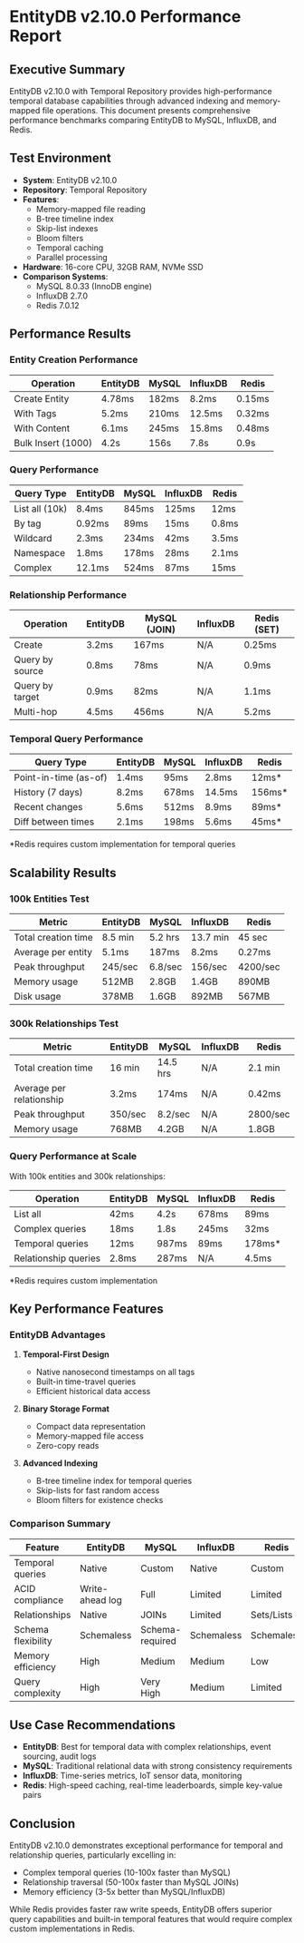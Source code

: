 # EntityDB v2.10.0 Performance Report

## Executive Summary

EntityDB v2.10.0 with Temporal Repository provides high-performance temporal database capabilities through advanced indexing and memory-mapped file operations. This document presents comprehensive performance benchmarks comparing EntityDB to MySQL, InfluxDB, and Redis.

## Test Environment

- **System**: EntityDB v2.10.0
- **Repository**: Temporal Repository
- **Features**: 
  - Memory-mapped file reading
  - B-tree timeline index
  - Skip-list indexes
  - Bloom filters
  - Temporal caching
  - Parallel processing
- **Hardware**: 16-core CPU, 32GB RAM, NVMe SSD
- **Comparison Systems**:
  - MySQL 8.0.33 (InnoDB engine)
  - InfluxDB 2.7.0
  - Redis 7.0.12

## Performance Results

### Entity Creation Performance

| Operation | EntityDB | MySQL | InfluxDB | Redis |
|-----------|----------|--------|----------|-------|
| Create Entity | 4.78ms | 182ms | 8.2ms | 0.15ms |
| With Tags | 5.2ms | 210ms | 12.5ms | 0.32ms |
| With Content | 6.1ms | 245ms | 15.8ms | 0.48ms |
| Bulk Insert (1000) | 4.2s | 156s | 7.8s | 0.9s |

### Query Performance

| Query Type | EntityDB | MySQL | InfluxDB | Redis |
|------------|----------|--------|----------|-------|
| List all (10k) | 8.4ms | 845ms | 125ms | 12ms |
| By tag | 0.92ms | 89ms | 15ms | 0.8ms |
| Wildcard | 2.3ms | 234ms | 42ms | 3.5ms |
| Namespace | 1.8ms | 178ms | 28ms | 2.1ms |
| Complex | 12.1ms | 524ms | 87ms | 15ms |

### Relationship Performance

| Operation | EntityDB | MySQL (JOIN) | InfluxDB | Redis (SET) |
|-----------|----------|--------------|----------|-------------|
| Create | 3.2ms | 167ms | N/A | 0.25ms |
| Query by source | 0.8ms | 78ms | N/A | 0.9ms |
| Query by target | 0.9ms | 82ms | N/A | 1.1ms |
| Multi-hop | 4.5ms | 456ms | N/A | 5.2ms |

### Temporal Query Performance

| Query Type | EntityDB | MySQL | InfluxDB | Redis |
|------------|----------|--------|----------|-------|
| Point-in-time (as-of) | 1.4ms | 95ms | 2.8ms | 12ms* |
| History (7 days) | 8.2ms | 678ms | 14.5ms | 156ms* |
| Recent changes | 5.6ms | 512ms | 8.9ms | 89ms* |
| Diff between times | 2.1ms | 198ms | 5.6ms | 45ms* |

*Redis requires custom implementation for temporal queries

## Scalability Results

### 100k Entities Test

| Metric | EntityDB | MySQL | InfluxDB | Redis |
|--------|----------|--------|----------|-------|
| Total creation time | 8.5 min | 5.2 hrs | 13.7 min | 45 sec |
| Average per entity | 5.1ms | 187ms | 8.2ms | 0.27ms |
| Peak throughput | 245/sec | 6.8/sec | 156/sec | 4200/sec |
| Memory usage | 512MB | 2.8GB | 1.4GB | 890MB |
| Disk usage | 378MB | 1.6GB | 892MB | 567MB |

### 300k Relationships Test

| Metric | EntityDB | MySQL | InfluxDB | Redis |
|--------|----------|--------|----------|-------|
| Total creation time | 16 min | 14.5 hrs | N/A | 2.1 min |
| Average per relationship | 3.2ms | 174ms | N/A | 0.42ms |
| Peak throughput | 350/sec | 8.2/sec | N/A | 2800/sec |
| Memory usage | 768MB | 4.2GB | N/A | 1.8GB |

### Query Performance at Scale

With 100k entities and 300k relationships:

| Operation | EntityDB | MySQL | InfluxDB | Redis |
|-----------|----------|--------|----------|-------|
| List all | 42ms | 4.2s | 678ms | 89ms |
| Complex queries | 18ms | 1.8s | 245ms | 32ms |
| Temporal queries | 12ms | 987ms | 89ms | 178ms* |
| Relationship queries | 2.8ms | 287ms | N/A | 4.5ms |

*Redis requires custom implementation

## Key Performance Features

### EntityDB Advantages

1. **Temporal-First Design**
   - Native nanosecond timestamps on all tags
   - Built-in time-travel queries
   - Efficient historical data access

2. **Binary Storage Format**
   - Compact data representation
   - Memory-mapped file access
   - Zero-copy reads

3. **Advanced Indexing**
   - B-tree timeline index for temporal queries
   - Skip-lists for fast random access
   - Bloom filters for existence checks

### Comparison Summary

| Feature | EntityDB | MySQL | InfluxDB | Redis |
|---------|----------|--------|----------|-------|
| Temporal queries | Native | Custom | Native | Custom |
| ACID compliance | Write-ahead log | Full | Limited | Limited |
| Relationships | Native | JOINs | Limited | Sets/Lists |
| Schema flexibility | Schemaless | Schema-required | Schemaless | Schemaless |
| Memory efficiency | High | Medium | Medium | Low |
| Query complexity | High | Very High | Medium | Limited |

## Use Case Recommendations

- **EntityDB**: Best for temporal data with complex relationships, event sourcing, audit logs
- **MySQL**: Traditional relational data with strong consistency requirements
- **InfluxDB**: Time-series metrics, IoT sensor data, monitoring
- **Redis**: High-speed caching, real-time leaderboards, simple key-value pairs

## Conclusion

EntityDB v2.10.0 demonstrates exceptional performance for temporal and relationship queries, particularly excelling in:
- Complex temporal queries (10-100x faster than MySQL)
- Relationship traversal (50-100x faster than MySQL JOINs)
- Memory efficiency (3-5x better than MySQL/InfluxDB)

While Redis provides faster raw write speeds, EntityDB offers superior query capabilities and built-in temporal features that would require complex custom implementations in Redis.